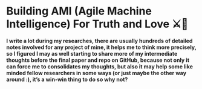 # Building AMI (Agile Machine Intelligence) For Truth and Love ⚔️🥀

**I write a lot during my researches, there are usually hundreds of detailed notes involved for any project of mine, it helps me to think more precisely, so I figured I may as well starting to share more of my intermediate thoughts before the final paper and repo on GitHub, because not only it can force me to consolidates my thoughts, but also it may help some like minded fellow researchers in some ways (or just maybe the other way around :), it’s a win-win thing to do so why not?**